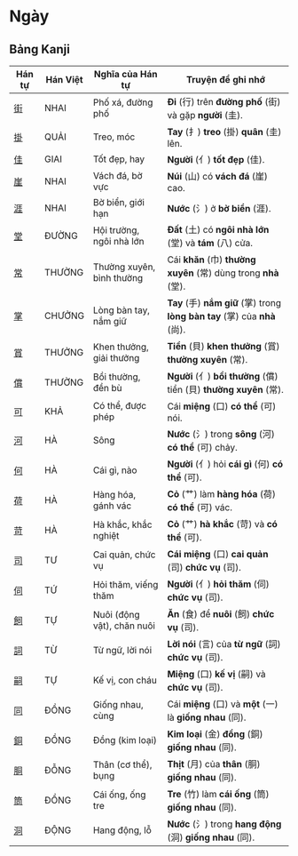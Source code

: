 # Ngày

## Bảng Kanji

| Hán tự | Hán Việt | Nghĩa của Hán tự | Truyện để ghi nhớ |
|---|---|---|---|
| [街](https://mazii.net/vi-VN/search/kanji/javi/%E8%A1%97) | NHAI | Phố xá, đường phố | **Đi** (行) trên **đường phố** (街) và gặp **người** (圭). |
| [掛](https://mazii.net/vi-VN/search/kanji/javi/%E6%8E%9B) | QUẢI | Treo, móc | **Tay** (扌) **treo** (掛) **quân** (圭) lên. |
| [佳](https://mazii.net/vi-VN/search/kanji/javi/%E4%BD%B3) | GIAI | Tốt đẹp, hay | **Người** (亻) **tốt đẹp** (佳). |
| [崖](https://mazii.net/vi-VN/search/kanji/javi/%E5%B4%96) | NHAI | Vách đá, bờ vực | **Núi** (山) có **vách đá** (崖) cao. |
| [涯](https://mazii.net/vi-VN/search/kanji/javi/%E6%B6%AF) | NHAI | Bờ biển, giới hạn | **Nước** (氵) ở **bờ biển** (涯). |
| [堂](https://mazii.net/vi-VN/search/kanji/javi/%E5%A0%82) | ĐƯỜNG | Hội trường, ngôi nhà lớn | **Đất** (土) có **ngôi nhà lớn** (堂) và **tám** (八) cửa. |
| [常](https://mazii.net/vi-VN/search/kanji/javi/%E5%B8%B8) | THƯỜNG | Thường xuyên, bình thường | Cái **khăn** (巾) **thường xuyên** (常) dùng trong **nhà** (堂). |
| [掌](https://mazii.net/vi-VN/search/kanji/javi/%E6%8E%8C) | CHƯỞNG | Lòng bàn tay, nắm giữ | **Tay** (手) **nắm giữ** (掌) trong **lòng bàn tay** (掌) của **nhà** (尚). |
| [賞](https://mazii.net/vi-VN/search/kanji/javi/%E8%B3%9E) | THƯỞNG | Khen thưởng, giải thưởng | **Tiền** (貝) **khen thưởng** (賞) **thường xuyên** (常). |
| [償](https://mazii.net/vi-VN/search/kanji/javi/%E5%84%9F) | THƯỜNG | Bồi thường, đền bù | **Người** (亻) **bồi thường** (償) tiền (貝) **thường xuyên** (常). |
| [可](https://mazii.net/vi-VN/search/kanji/javi/%E5%8F%AF) | KHẢ | Có thể, được phép | Cái **miệng** (口) **có thể** (可) nói. |
| [河](https://mazii.net/vi-VN/search/kanji/javi/%E6%B2%B3) | HÀ | Sông | **Nước** (氵) trong **sông** (河) **có thể** (可) chảy. |
| [何](https://mazii.net/vi-VN/search/kanji/javi/%E4%BD%95) | HÀ | Cái gì, nào | **Người** (亻) hỏi **cái gì** (何) **có thể** (可). |
| [荷](https://mazii.net/vi-VN/search/kanji/javi/%E8%8D%B7) | HÀ | Hàng hóa, gánh vác | **Cỏ** (艹) làm **hàng hóa** (荷) **có thể** (可) vác. |
| [苛](https://mazii.net/vi-VN/search/kanji/javi/%E8%8B%9B) | HÀ | Hà khắc, khắc nghiệt | **Cỏ** (艹) **hà khắc** (苛) và **có thể** (可). |
| [司](https://mazii.net/vi-VN/search/kanji/javi/%E5%8F%B8) | TƯ | Cai quản, chức vụ | **Cái miệng** (口) **cai quản** (司) **chức vụ** (司). |
| [伺](https://mazii.net/vi-VN/search/kanji/javi/%E4%BC%BA) | TỨ | Hỏi thăm, viếng thăm | **Người** (亻) **hỏi thăm** (伺) **chức vụ** (司). |
| [飼](https://mazii.net/vi-VN/search/kanji/javi/%E9%A3%BC) | TỰ | Nuôi (động vật), chăn nuôi | **Ăn** (食) để **nuôi** (飼) **chức vụ** (司). |
| [詞](https://mazii.net/vi-VN/search/kanji/javi/%E8%A9%9E) | TỪ | Từ ngữ, lời nói | **Lời nói** (言) của **từ ngữ** (詞) **chức vụ** (司). |
| [嗣](https://mazii.net/vi-VN/search/kanji/javi/%E5%97%A3) | TỰ | Kế vị, con cháu | **Miệng** (口) **kế vị** (嗣) và **chức vụ** (司). |
| [同](https://mazii.net/vi-VN/search/kanji/javi/%E5%90%8C) | ĐỒNG | Giống nhau, cùng | Cái **miệng** (口) và **một** (一) là **giống nhau** (同). |
| [銅](https://mazii.net/vi-VN/search/kanji/javi/%E9%8A%85) | ĐỒNG | Đồng (kim loại) | **Kim loại** (金) **đồng** (銅) **giống nhau** (同). |
| [胴](https://mazii.net/vi-VN/search/kanji/javi/%E8%83%B4) | ĐỖNG | Thân (cơ thể), bụng | **Thịt** (月) của **thân** (胴) **giống nhau** (同). |
| [筒](https://mazii.net/vi-VN/search/kanji/javi/%E7%AD%92) | ĐỒNG | Cái ống, ống tre | **Tre** (竹) làm **cái ống** (筒) **giống nhau** (同). |
| [洞](https://mazii.net/vi-VN/search/kanji/javi/%E6%B4%9E) | ĐỘNG | Hang động, lỗ | **Nước** (氵) trong **hang động** (洞) **giống nhau** (同). |

